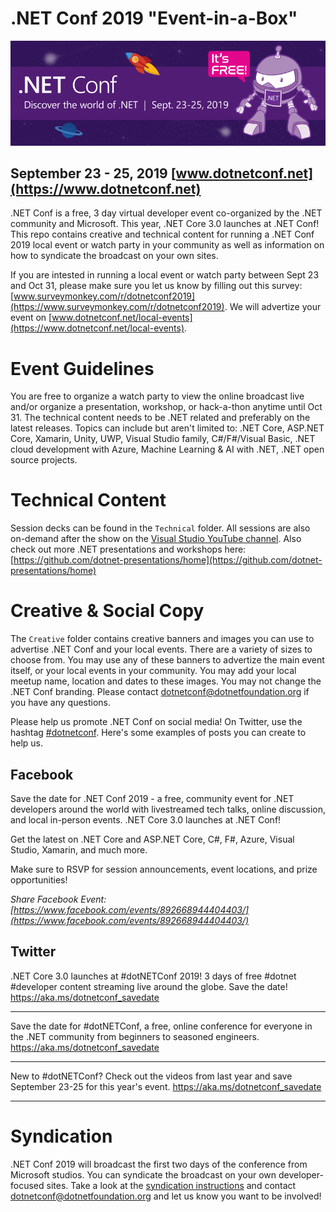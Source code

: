 # .NET Conf 2019 "Event-in-a-Box"
[![](Creative/EventInfo/dotNETConf_800x266_email_plain.png)](https://www.dotnetconf.net)
## September 23 - 25, 2019 [www.dotnetconf.net](https://www.dotnetconf.net)
.NET Conf is a free, 3 day virtual developer event co-organized by the .NET community and Microsoft. This year, .NET Core 3.0 launches at .NET Conf! This repo contains creative and technical content for running a .NET Conf 2019 local event or watch party in your community as well as information on how to syndicate the broadcast on your own sites. 

If you are intested in running a local event or watch party between Sept 23 and Oct 31, please make sure you let us know by filling out this survey: [www.surveymonkey.com/r/dotnetconf2019](https://www.surveymonkey.com/r/dotnetconf2019). We will advertize your event on [www.dotnetconf.net/local-events](https://www.dotnetconf.net/local-events).

# Event Guidelines
You are free to organize a watch party to view the online broadcast live and/or organize a presentation, workshop, or hack-a-thon anytime until Oct 31. The technical content needs to be .NET related and preferably on the latest releases. Topics can include but aren't limited to: .NET Core, ASP.NET Core, Xamarin, Unity, UWP, Visual Studio family, C#/F#/Visual Basic, .NET cloud development with Azure, Machine Learning & AI with .NET, .NET open source projects.  

# Technical Content
Session decks can be found in the `Technical` folder. All sessions are also on-demand after the show on the [Visual Studio YouTube channel](https://www.youtube.com/playlist?list=PLReL099Y5nRd04p81Q7p5TtyjCrj9tz1t). Also check out more .NET presentations and workshops here: [https://github.com/dotnet-presentations/home](https://github.com/dotnet-presentations/home)


# Creative & Social Copy 
The `Creative` folder contains creative banners and images you can use to advertise .NET Conf and your local events. There are a variety of sizes to choose from. You may use any of these banners to advertize the main event itself, or your local events in your community. You may add your local meetup name, location and dates to these images. You may not change the .NET Conf branding. Please contact [dotnetconf@dotnetfoundation.org](mailto:dotnetconf@dotnetfoundation.org) if you have any questions.  

Please help us promote .NET Conf on social media! On Twitter, use the hashtag [#dotnetconf](https://twitter.com/search?q=%23dotnetconf). Here's some examples of posts you can create to help us. 

## Facebook

Save the date for .NET Conf 2019 - a free, community event for .NET developers around the world with livestreamed tech talks, online discussion, and local in-person events. .NET Core 3.0 launches at .NET Conf! 

Get the latest on .NET Core and ASP.NET Core, C#, F#, Azure, Visual Studio, Xamarin, and much more. 

Make sure to RSVP for session announcements, event locations, and prize opportunities!

*Share Facebook Event: [https://www.facebook.com/events/892668944404403/](https://www.facebook.com/events/892668944404403/)*

## Twitter

.NET Core 3.0 launches at #dotNETConf 2019! 3 days of free #dotnet #developer content streaming live around the globe. Save the date! https://aka.ms/dotnetconf_savedate

***

Save the date for #dotNETConf, a free, online conference for everyone in the .NET community from beginners to seasoned engineers. https://aka.ms/dotnetconf_savedate

***

New to #dotNETConf? Check out the videos from last year and save September 23-25 for this year's event.  https://aka.ms/dotnetconf_savedate

***

# Syndication

.NET Conf 2019 will broadcast the first two days of the conference from Microsoft studios. You can syndicate the broadcast on your own developer-focused sites. Take a look at the [syndication instructions](Syndication/Syndication.pdf) and contact [dotnetconf@dotnetfoundation.org](mailto:dotnetconf@dotnetfoundation.org) and let us know you want to be involved!


